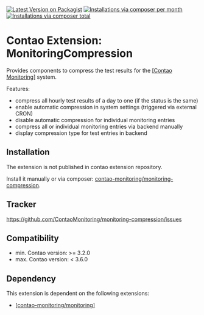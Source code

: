 [![Latest Version on Packagist](http://img.shields.io/packagist/v/contao-monitoring/monitoring-compression.svg?style=flat)](https://packagist.org/packages/contao-monitoring/monitoring-compression)
[![Installations via composer per month](http://img.shields.io/packagist/dm/contao-monitoring/monitoring-compression.svg?style=flat)](https://packagist.org/packages/contao-monitoring/monitoring-compression)
[![Installations via composer total](http://img.shields.io/packagist/dt/contao-monitoring/monitoring-compression.svg?style=flat)](https://packagist.org/packages/contao-monitoring/monitoring-compression)

Contao Extension: MonitoringCompression
=======================================

Provides components to compress the test results for the [[Contao Monitoring]](https://github.com/ContaoMonitoring/monitoring) system.

Features:

- compress all hourly test results of a day to one (if the status is the same)
- enable automatic compression in system settings (triggered via external CRON)
- disable automatic compression for individual monitoring entries
- compress all or individual monitoring entries via backend manually
- display compression type for test entries in backend


Installation
------------

The extension is not published in contao extension repository.

Install it manually or via composer: [contao-monitoring/monitoring-compression](https://packagist.org/packages/contao-monitoring/monitoring-compression).


Tracker
-------

https://github.com/ContaoMonitoring/monitoring-compression/issues


Compatibility
-------------

- min. Contao version: >= 3.2.0
- max. Contao version: <  3.6.0


Dependency
----------

This extension is dependent on the following extensions:
- [[contao-monitoring/monitoring]](https://packagist.org/packages/contao-monitoring/monitoring)
